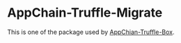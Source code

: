 # AppChain-Truffle-Migrate

This is one of the package used by [AppChian-Truffle-Box](https://github.com/cryptape/appchain-truffle-box).
